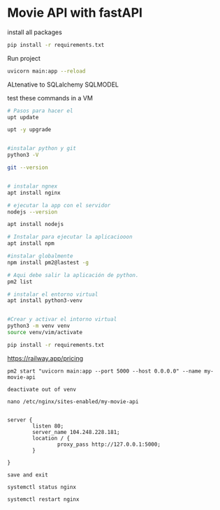 # Movie API with fastAPI

install all packages

```sh
pip install -r requirements.txt
```

Run project
```sh
uvicorn main:app --reload
```

ALtenative to SQLalchemy
SQLMODEL 



test these commands in a VM

```sh
# Pasos para hacer el 
upt update

upt -y upgrade


#instalar python y git
python3 -V

git --version


# instalar ngnex
apt install nginx

# ejecutar la app con el servidor
nodejs --version

apt install nodejs

# Instalar para ejecutar la aplicaciooon
apt install npm

#instalar globalmente 
npm install pm2@lastest -g

# Aqui debe salir la aplicación de python.
pm2 list

# instalar el entorno virtual 
apt install python3-venv


#Crear y activar el intorno virtual
python3 -m venv venv
source venv/vim/activate

pip install -r requirements.txt
```
https://railway.app/pricing



```
pm2 start "uvicorn main:app --port 5000 --host 0.0.0.0" --name my-movie-api

deactivate out of venv

nano /etc/nginx/sites-enabled/my-movie-api


server {
        listen 80;
        server_name 104.248.228.181;
        location / {
                proxy_pass http://127.0.0.1:5000;
        }

}

save and exit 

systemctl status nginx

systemctl restart nginx
```